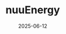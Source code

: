 ---  
layout: startup_page  
title: "nuuEnergy"  
id: "nuuenergy.com"  
permalink: "/nuuenergynuuenergy.com06122025/"  
website: "http://www.nuuenergy.com/"  
funding_round: "Pre-Seed"  
funding_amount: ""  
investors: "HTGF, better ventures, EnjoyVenture, Vireo Ventures, Bynd"  
about: "nuuEnergy combines digital processes with the quality and customer proximity of traditional craft businesses to facilitate heat pump installations. They offer a comprehensive service, from planning to installation and maintenance, using digital workflows and regional craft businesses to ensure quality and efficient service. This approach addresses the challenges of unreliable installers and complicated planning that often hinder heat pump adoption."  
markets: "Energy, Cleantech, Construction"  
hq: "Munich, Bavaria, Germany"  
founded_year: "2023"  
linkedin: "https://www.linkedin.com/company/nuuenergy/"  
twitter: ""  
instagram: ""  
facebook: "https://www.facebook.com/61554689710225"  
crunchbase: "https://www.crunchbase.com/organization/nuuenergy"  
pitchbook: "https://pitchbook.com/profiles/company/538948-90"  

date_display: "12-Jun-2025"  
date: "2025-06-12"

# SEO Optimization  
meta_title: "nuuEnergy - Pre-Seed"  
meta_description: "nuuEnergy, nuuEnergy combines digital processes with the quality and customer proximity of traditional craft businesses to facilitate heat pump installations. Th..."  
meta_keywords: "nuuEnergy, Energy, Cleantech, Construction, Pre-Seed funding"  
canonical_url: "https://startup.projectstartups.com/nuuenergynuuenergy.com06122025/"  
---